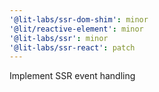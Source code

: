 ```yaml
---
'@lit-labs/ssr-dom-shim': minor
'@lit/reactive-element': minor
'@lit-labs/ssr': minor
'@lit-labs/ssr-react': patch
---
```


Implement SSR event handling
